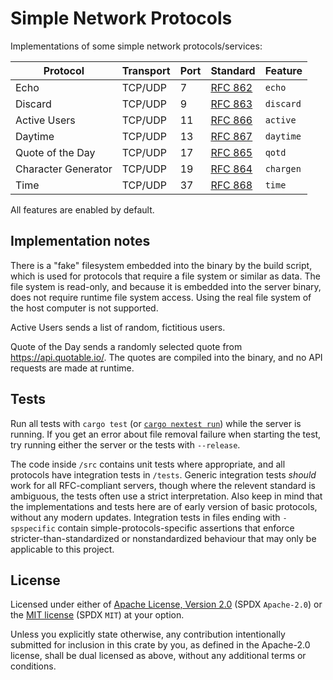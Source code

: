 # Simple Network Protocols

Implementations of some simple network protocols/services:

|            Protocol | Transport |  Port |   Standard |     Feature |
| ------------------- | --------- | ----- | ---------- | ----------- |
|                Echo |   TCP/UDP |     7 |  [RFC 862] |      `echo` |
|             Discard |   TCP/UDP |     9 |  [RFC 863] |   `discard` |
|        Active Users |   TCP/UDP |    11 |  [RFC 866] |    `active` |
|             Daytime |   TCP/UDP |    13 |  [RFC 867] |   `daytime` |
|    Quote of the Day |   TCP/UDP |    17 |  [RFC 865] |      `qotd` |
| Character Generator |   TCP/UDP |    19 |  [RFC 864] |   `chargen` |
|                Time |   TCP/UDP |    37 |  [RFC 868] |      `time` |

[RFC 862]: https://datatracker.ietf.org/doc/html/rfc862
[RFC 863]: https://datatracker.ietf.org/doc/html/rfc863
[RFC 866]: https://datatracker.ietf.org/doc/html/rfc866
[RFC 867]: https://datatracker.ietf.org/doc/html/rfc867
[RFC 865]: https://datatracker.ietf.org/doc/html/rfc865
[RFC 864]: https://datatracker.ietf.org/doc/html/rfc864
[RFC 868]: https://datatracker.ietf.org/doc/html/rfc868

All features are enabled by default.

## Implementation notes

There is a "fake" filesystem embedded into the binary by the build script, which is used for protocols that require a file system or similar as data.
The file system is read-only, and because it is embedded into the server binary, does not require runtime file system access.
Using the real file system of the host computer is not supported.

Active Users sends a list of random, fictitious users.

Quote of the Day sends a randomly selected quote from <https://api.quotable.io/>.
The quotes are compiled into the binary, and no API requests are made at runtime.

## Tests

Run all tests with `cargo test` (or [`cargo nextest run`](https://nexte.st/)) while the server is running.
If you get an error about file removal failure when starting the test, try running either the server or the tests with `--release`.

The code inside `/src` contains unit tests where appropriate, and all protocols have integration tests in `/tests`.
Generic integration tests *should* work for all RFC-compliant servers, though where the relevent standard is ambiguous, the tests often use a strict interpretation.
Also keep in mind that the implementations and tests here are of early version of basic protocols, without any modern updates.
Integration tests in files ending with `-spspecific` contain simple-protocols-specific assertions that enforce stricter-than-standardized or nonstandardized behaviour that may only be applicable to this project.

## License

Licensed under either of [Apache License, Version 2.0](./LICENSE-APACHE) (SPDX `Apache-2.0`) or the [MIT license](./LICENSE-MIT) (SPDX `MIT`) at your option.

Unless you explicitly state otherwise, any contribution intentionally submitted for inclusion in this crate by you, as defined in the Apache-2.0 license, shall be dual licensed as above, without any additional terms or conditions.
